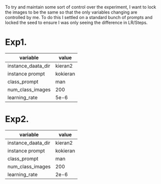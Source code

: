 To try and maintain some sort of control over the experiment, I want to lock the images to be the same so that the only variables changing are controlled by me. To do this I settled on a standard bunch of prompts and locked the seed to ensure I was only seeing the difference in LR/Steps.

# Exp1.

| variable           | value    |
| ------------------ | -------- |
| instance_daata_dir | kieran2  |
| instance prompt    | kokieran |
| class_prompt       | man      |
| num_class_images   | 200      |
| learning_rate      | 5e-6     |

# Exp2.

| variable           | value    |
| ------------------ | -------- |
| instance_daata_dir | kieran2  |
| instance prompt    | kokieran |
| class_prompt       | man      |
| num_class_images   | 200      |
| learning_rate      | 2e-6     |
